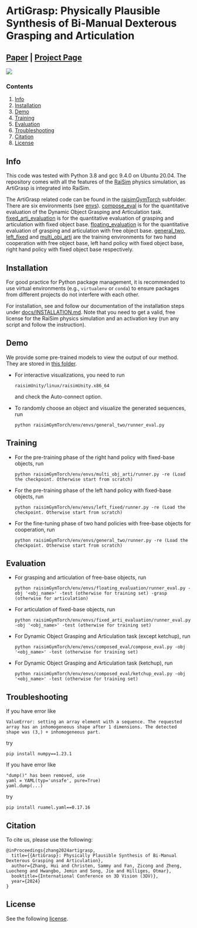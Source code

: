 # ArtiGrasp: Physically Plausible Synthesis of Bi-Manual Dexterous Grasping and Articulation

## [Paper](https://arxiv.org/pdf/2309.03891.pdf) | [Project Page](https://eth-ait.github.io/artigrasp/)

<img src="docs/image/teaser.jpg" /> 

### Contents

1. [Info](#info)
2. [Installation](#installation)
3. [Demo](#demo)
4. [Training](#training)
5. [Evaluation](#evaluation)
6. [Troubleshooting](#Troubleshooting)
7. [Citation](#citation)
8. [License](#license)

## Info

This code was tested with Python 3.8 and gcc 9.4.0 on Ubuntu 20.04. The repository comes with all the features of the [RaiSim](https://raisim.com/) physics simulation, as ArtiGrasp is integrated into RaiSim.

The ArtiGrasp related code can be found in the [raisimGymTorch](./raisimGymTorch) subfolder. There are six environments (see [envs](./raisimGymTorch/raisimGymTorch/env/envs/)). [compose_eval](./raisimGymTorch/raisimGymTorch/env/envs/compose_eval) is for the quantitative evaluation of the Dynamic Object Grasping and Articulation task. [fixed_arti_evaluation](./raisimGymTorch/raisimGymTorch/env/envs/fixed_arti_evaluation) is for the quantitative evaluation of grasping and articulation with fixed object base.  [floating_evaluation](./raisimGymTorch/raisimGymTorch/env/envs/floating_evaluation) is for the quantitative evaluation of grasping and articulation with free object base.  [general_two](./raisimGymTorch/raisimGymTorch/env/envs/general_two), [left_fixed](./raisimGymTorch/raisimGymTorch/env/envs/left_fixed) and [multi_obj_arti](./raisimGymTorch/raisimGymTorch/env/envs/multi_obj_arti) are the training environments for two hand cooperation with free object base, left hand policy with fixed object base, right hand policy with fixed object base respectively.

## Installation


For good practice for Python package management, it is recommended to use virtual environments (e.g., `virtualenv` or `conda`) to ensure packages from different projects do not interfere with each other.

For installation, see and follow our documentation of the installation steps under [docs/INSTALLATION.md](./docs/INSTALLATION.md). Note that you need to get a valid, free license for the RaiSim physics simulation and an activation key (run any script and follow the instruction).

## Demo

We provide some pre-trained models to view the output of our method. They are stored in [this folder](./raisimGymTorch/data_all/). 

+ For interactive visualizations, you need to run

  ```Shell
  raisimUnity/linux/raisimUnity.x86_64
  ```

  and check the Auto-connect option.

+ To randomly choose an object and visualize the generated sequences, run

  ```Shell
  python raisimGymTorch/env/envs/general_two/runner_eval.py
  ```

## Training

- For the pre-training phase of the right hand policy with fixed-base objects, run

  ```Shell
  python raisimGymTorch/env/envs/multi_obj_arti/runner.py -re (Load the checkpoint. Otherwise start from scratch)
  ```

- For the pre-training phase of the left hand policy with fixed-base objects, run

  ```Shell
  python raisimGymTorch/env/envs/left_fixed/runner.py -re (Load the checkpoint. Otherwise start from scratch)
  ```

- For the fine-tuning phase of two hand policies with free-base objects for cooperation, run

  ```Shell
  python raisimGymTorch/env/envs/general_two/runner.py -re (Load the checkpoint. Otherwise start from scratch)
  ```

## Evaluation

- For grasping and articulation of free-base objects, run

  ```Shell
  python raisimGymTorch/env/envs/floating_evaluation/runner_eval.py -obj '<obj_name>' -test (otherwise for training set) -grasp (otherwise for articulation)
  ```

- For articulation of fixed-base objects, run

  ```Shell
  python raisimGymTorch/env/envs/fixed_arti_evaluation/runner_eval.py -obj '<obj_name>' -test (otherwise for training set)
  ```

- For Dynamic Object Grasping and Articulation task (except ketchup), run

  ```Shell
  python raisimGymTorch/env/envs/composed_eval/compose_eval.py -obj '<obj_name>' -test (otherwise for training set)
  ```

- For Dynamic Object Grasping and Articulation task (ketchup), run

  ```Shell
  python raisimGymTorch/env/envs/composed_eval/ketchup_eval.py -obj '<obj_name>' -test (otherwise for training set)
  ```

## Troubleshooting
If you have error like 
  ```Shell
ValueError: setting an array element with a sequence. The requested array has an inhomogeneous shape after 1 dimensions. The detected shape was (3,) + inhomogeneous part.
  ```
try
  ```Shell
pip install numpy==1.23.1
  ```

If you have error like 
  ```Shell
"dump()" has been removed, use
  yaml = YAML(typ='unsafe', pure=True)
  yaml.dump(...)
  ```
try
  ```Shell
pip install ruamel.yaml==0.17.16
  ```

## Citation

To cite us, please use the following:

```
@inProceedings{zhang2024artigrasp,
  title={{ArtiGrasp}: Physically Plausible Synthesis of Bi-Manual Dexterous Grasping and Articulation},
  author={Zhang, Hui and Christen, Sammy and Fan, Zicong and Zheng, Luocheng and Hwangbo, Jemin and Song, Jie and Hilliges, Otmar},
  booktitle={International Conference on 3D Vision (3DV)},
  year={2024}
}
```

## License

See the following [license](LICENSE.md).







